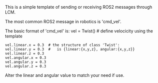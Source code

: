 This is a simple template of sending or receiving ROS2 messages through LCM.

The most common ROS2 message in robotics is 'cmd_vel'.

The basic format of 'cmd_vel' is: 
	vel = Twist()		# define velocicity using the template
	
	vel.linear.x = 0.3	# the structure of class 'Twist':
	vel.linear.y = 0.3	# 	is {linear:{x,y,z}, angular:{x,y,z}}
	vel.linear.z = 0.3
	vel.angular.x = 0.3
	vel.angular.y = 0.3
	vel.angular.z = 0.3

Alter the linear and angular value to match your need if use. 

